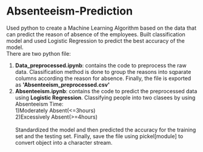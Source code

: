 # Absenteeism-Prediction
Used python to create a Machine Learning Algorithm based on the data that can predict the reason of absence of the employees. Built classification model and used Logistic Regression to predict the best accuracy of the model.<br>
There are two python file:
1. <b>Data_preprocessed.ipynb</b>: contains the code to preprocess the raw data. Classification method is done to group the reasons into sqparate columns according the reason for absence. Finally, the file is exported as <b>'Absenteeism_preprocessed.csv'</b><br>
2. <b>Absenteeism.ipynb</b>: contains the code to predict the preprocessed data using <b>Logistic Regression</b>. Classifying people into two clasees by using Absenteeism Time: <br>
1)Moderately Absent(<=3hours)<br>
2)Excessively Absent(>=4hours)<br><br>
Standardized the model and then predicted the accuracy for the training set and the testing set. Finally, save the file using pickel[module] to convert object into a character stream.
